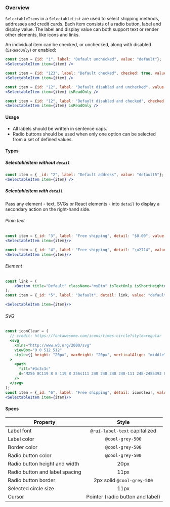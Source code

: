 ### Overview

`SelectableItems` in a `SelectableList` are used to select shipping methods, addresses and credit cards. Each item consists of a radio button, label and display value. The label and display value can both support text or render other elements, like icons and links.

An individual item can be checked, or unchecked, along with disabled (`isReadOnly`) or enabled:

```jsx noeditor
const item = {id: "1", label: "Default unchecked", value: "default"};
<SelectableItem item={item} />
```

```jsx noeditor
const item = {id: "123", label: "Default checked", checked: true, value: "default2" };
<SelectableItem item={item} />
```

```jsx noeditor
const item = {id: "12", label: "Default disabled and unchecked", value: "default3" };
<SelectableItem item={item} isReadOnly />
```

```jsx noeditor
const item = {id: "12", label: "Default disabled and checked", checked: true, value: "default4" };
<SelectableItem item={item} isReadOnly />
```

#### Usage
- All labels should be written in sentence caps.
- Radio buttons should be used when only one option can be selected from a set of defined values.

#### Types

##### SelectableItem without `detail`

```jsx
const item = { _id: "2", label: "Default address", value: "default5"};
<SelectableItem item={item} />
```

##### SelectableItem with `detail`

Pass any element - text, SVGs or React elements - into `detail` to display a secondary action on the right-hand side.

###### Plain text

```jsx
const item = {_id: "3", label: "Free shipping", detail: "$0.00", value: "free", value: "default6"};
<SelectableItem item={item}/>
```

```jsx
const item = {_id: "4", label: "Free shipping", detail: "\u2714", value: "free", value: "default7"};
<SelectableItem item={item}/>
```

###### Element

```jsx
const link = (
    <Button title="Default" className="myBtn" isTextOnly isShortHeight>Default Text</Button>
);
const item = {_id: "5", label: "Default", detail: link, value: "default8"};

<SelectableItem item={item}/>
```

###### SVG
```jsx
const iconClear = (
  // credit: https://fontawesome.com/icons/times-circle?style=regular
  <svg
    xmlns="http://www.w3.org/2000/svg"
    viewBox="0 0 512 512"
    style={{ height: "20px", maxHeight: "20px", verticalAlign: "middle" }}
  >
    <path
      fill="#3c3c3c"
      d="M256 8C119 8 8 119 8 256s111 248 248 248 248-111 248-248S393 8 256 8zm121.6 313.1c4.7 4.7 4.7 12.3 0 17L338 377.6c-4.7 4.7-12.3 4.7-17 0L256 312l-65.1 65.6c-4.7 4.7-12.3 4.7-17 0L134.4 338c-4.7-4.7-4.7-12.3 0-17l65.6-65-65.6-65.1c-4.7-4.7-4.7-12.3 0-17l39.6-39.6c4.7-4.7 12.3-4.7 17 0l65 65.7 65.1-65.6c4.7-4.7 12.3-4.7 17 0l39.6 39.6c4.7 4.7 4.7 12.3 0 17L312 256l65.6 65.1z"
    />
  </svg>
);
const item = {_id: "6", label: "Free shipping", detail: iconClear, value: "default9"};
<SelectableItem item={item}/>
```


#### Specs

|Property                                |Style                                |
|----------------------------------------|:-----------------------------------:|
|Label font                              | `@rui-label-text` capitalized       |
|Label color                             | `@cool-grey-500`                    |
|Border color                            | `@cool-grey-500`                    |
|Radio button color                      | `@cool-grey-500`                    |
|Radio button height and width           | 20px                                |
|Radio button and label spacing          | 11px                                |
|Radio button border                     | 2px solid `@cool-grey-500`          |
|Selected circle size                    | 11px                                |
|Cursor                                  | Pointer (radio button and label)    |